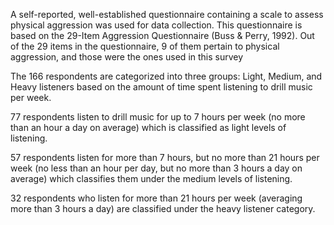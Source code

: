 A  self-reported, well-established questionnaire containing a scale to assess physical aggression was used for data collection. This questionnaire is based on the 29-Item Aggression Questionnaire (Buss & Perry, 1992). Out of the 29 items in the questionnaire, 9 of them pertain to physical aggression, and those were the ones used in this survey
 
The 166 respondents are categorized into three groups: Light, Medium, and Heavy listeners based on the amount of time spent listening to drill music per week. 

77 respondents listen to drill music for up to 7 hours per week (no more than an hour a day on average) which is classified as light levels of listening. 

57 respondents listen for more than 7 hours, but no more than 21 hours per week (no less than an hour per day, but no more than 3 hours a day on average) which classifies them under the medium levels of listening.

32 respondents who listen for more than 21 hours per week (averaging more than 3 hours a day) are classified under the heavy listener category. 

